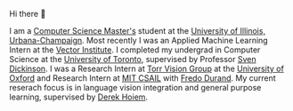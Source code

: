 Hi there 👋

I am a [Computer Science Master's](https://cs.illinois.edu/academics/graduate/ms-program) student at the [University of Illinois, Urbana-Champaign](https://illinois.edu/). Most recently I was an Applied Machine Learning Intern at the [Vector Institute](https://vectorinstitute.ai/). I completed my undergrad in Computer Science at the [University of Toronto](https://www.utoronto.ca/), supervised by Professor [Sven Dickinson](http://www.cs.toronto.edu/~sven/). I was a Research Intern at [Torr Vision Group](http://www.robots.ox.ac.uk/~tvg/) at the [University of Oxford](https://www.ox.ac.uk/) and Research Intern at [MIT CSAIL](https://www.csail.mit.edu/) with [Fredo Durand](http://people.csail.mit.edu/fredo/). My current reserach focus is in language vision integration and general purpose learning, supervised by [Derek Hoiem](https://dhoiem.cs.illinois.edu/). <!--My long term research goal is to use machine learning to create models that reason meaningfully about concepts both in language and vision. --> 

<!--
### 
**RyanMarten/RyanMarten** is a ✨ _special_ ✨ repository because its `README.md` (this file) appears on your GitHub profile.

Here are some ideas to get you started:

- 🔭 I’m currently working on ...
- 🌱 I’m currently learning ...
- 👯 I’m looking to collaborate on ...
- 🤔 I’m looking for help with ...
- 💬 Ask me about ...
- 📫 How to reach me: ...
- 😄 Pronouns: ...
- ⚡ Fun fact: ...
-->
